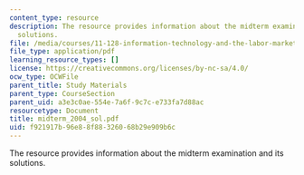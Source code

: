 ```yaml
---
content_type: resource
description: The resource provides information about the midterm examination and its
  solutions.
file: /media/courses/11-128-information-technology-and-the-labor-market-spring-2005/f921917b96e88f88326068b29e909b6c_midterm_2004_sol.pdf
file_type: application/pdf
learning_resource_types: []
license: https://creativecommons.org/licenses/by-nc-sa/4.0/
ocw_type: OCWFile
parent_title: Study Materials
parent_type: CourseSection
parent_uid: a3e3c0ae-554e-7a6f-9c7c-e733fa7d88ac
resourcetype: Document
title: midterm_2004_sol.pdf
uid: f921917b-96e8-8f88-3260-68b29e909b6c
---
```

The resource provides information about the midterm examination and its solutions.
